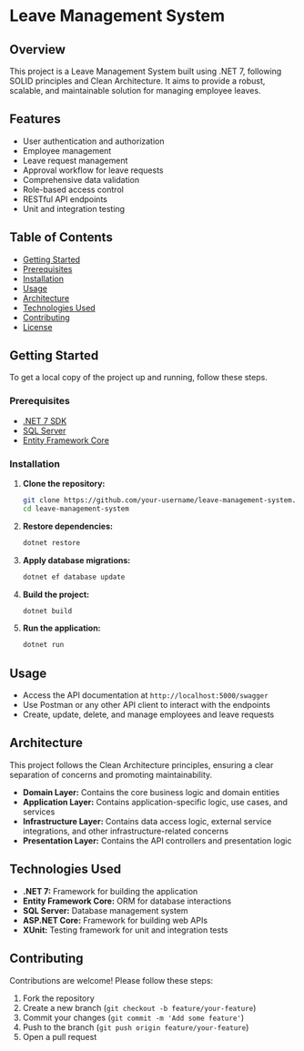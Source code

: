 # Leave Management System

## Overview

This project is a Leave Management System built using .NET 7, following SOLID principles and Clean Architecture. It aims to provide a robust, scalable, and maintainable solution for managing employee leaves.

## Features

- User authentication and authorization
- Employee management
- Leave request management
- Approval workflow for leave requests
- Comprehensive data validation
- Role-based access control
- RESTful API endpoints
- Unit and integration testing

## Table of Contents

- [Getting Started](#getting-started)
- [Prerequisites](#prerequisites)
- [Installation](#installation)
- [Usage](#usage)
- [Architecture](#architecture)
- [Technologies Used](#technologies-used)
- [Contributing](#contributing)
- [License](#license)

## Getting Started

To get a local copy of the project up and running, follow these steps.

### Prerequisites

- [.NET 7 SDK](https://dotnet.microsoft.com/download/dotnet/7.0)
- [SQL Server](https://www.microsoft.com/en-us/sql-server/sql-server-downloads)
- [Entity Framework Core](https://docs.microsoft.com/en-us/ef/core/)

### Installation

1. **Clone the repository:**

    ```bash
    git clone https://github.com/your-username/leave-management-system.git
    cd leave-management-system
    ```

2. **Restore dependencies:**

    ```bash
    dotnet restore
    ```

3. **Apply database migrations:**

    ```bash
    dotnet ef database update
    ```

4. **Build the project:**

    ```bash
    dotnet build
    ```

5. **Run the application:**

    ```bash
    dotnet run
    ```

## Usage

- Access the API documentation at `http://localhost:5000/swagger`
- Use Postman or any other API client to interact with the endpoints
- Create, update, delete, and manage employees and leave requests

## Architecture

This project follows the Clean Architecture principles, ensuring a clear separation of concerns and promoting maintainability.

- **Domain Layer:** Contains the core business logic and domain entities
- **Application Layer:** Contains application-specific logic, use cases, and services
- **Infrastructure Layer:** Contains data access logic, external service integrations, and other infrastructure-related concerns
- **Presentation Layer:** Contains the API controllers and presentation logic

## Technologies Used

- **.NET 7:** Framework for building the application
- **Entity Framework Core:** ORM for database interactions
- **SQL Server:** Database management system
- **ASP.NET Core:** Framework for building web APIs
- **XUnit:** Testing framework for unit and integration tests

## Contributing

Contributions are welcome! Please follow these steps:

1. Fork the repository
2. Create a new branch (`git checkout -b feature/your-feature`)
3. Commit your changes (`git commit -m 'Add some feature'`)
4. Push to the branch (`git push origin feature/your-feature`)
5. Open a pull request
